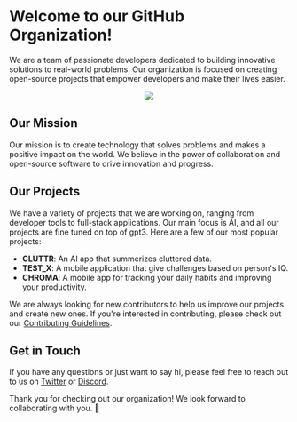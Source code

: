 # Welcome to our GitHub Organization!

We are a team of passionate developers dedicated to building innovative solutions to real-world problems. Our organization is focused on creating open-source projects that empower developers and make their lives easier.
<p align="center">
  <img src= "https://media.giphy.com/media/fhAwk4DnqNgw8/giphy.gif">
</p>

## Our Mission

Our mission is to create technology that solves problems and makes a positive impact on the world. We believe in the power of collaboration and open-source software to drive innovation and progress.

## Our Projects

We have a variety of projects that we are working on, ranging from developer tools to full-stack applications. Our main focus is AI, and all our projects are fine tuned on top of gpt3. Here are a few of our most popular projects:

- **CLUTTR**: An AI app that summerizes cluttered data.
- **TEST_X**: A mobile application that give challenges based on person's IQ.
- **CHROMA**: A mobile app for tracking your daily habits and improving your productivity.

We are always looking for new contributors to help us improve our projects and create new ones. If you're interested in contributing, please check out our [Contributing Guidelines](CONTRIBUTING.md).

## Get in Touch

If you have any questions or just want to say hi, please feel free to reach out to us on [Twitter](https://twitter.com/msoi) or [Discord](https://discord.gg/msoi).

Thank you for checking out our organization! We look forward to collaborating with you. 🎉

